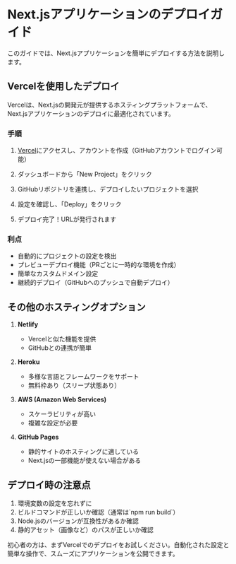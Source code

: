 # Next.jsアプリケーションのデプロイガイド

このガイドでは、Next.jsアプリケーションを簡単にデプロイする方法を説明します。

## Vercelを使用したデプロイ

Vercelは、Next.jsの開発元が提供するホスティングプラットフォームで、Next.jsアプリケーションのデプロイに最適化されています。

### 手順

1. [Vercel](https://vercel.com/)にアクセスし、アカウントを作成（GitHubアカウントでログイン可能）

2. ダッシュボードから「New Project」をクリック

3. GitHubリポジトリを連携し、デプロイしたいプロジェクトを選択

4. 設定を確認し、「Deploy」をクリック

5. デプロイ完了！URLが発行されます

### 利点

- 自動的にプロジェクトの設定を検出
- プレビューデプロイ機能（PRごとに一時的な環境を作成）
- 簡単なカスタムドメイン設定
- 継続的デプロイ（GitHubへのプッシュで自動デプロイ）

## その他のホスティングオプション

1. **Netlify**
   - Vercelと似た機能を提供
   - GitHubとの連携が簡単

2. **Heroku**
   - 多様な言語とフレームワークをサポート
   - 無料枠あり（スリープ状態あり）

3. **AWS (Amazon Web Services)**
   - スケーラビリティが高い
   - 複雑な設定が必要

4. **GitHub Pages**
   - 静的サイトのホスティングに適している
   - Next.jsの一部機能が使えない場合がある

## デプロイ時の注意点

1. 環境変数の設定を忘れずに
2. ビルドコマンドが正しいか確認（通常は\`npm run build\`）
3. Node.jsのバージョンが互換性があるか確認
4. 静的アセット（画像など）のパスが正しいか確認

初心者の方は、まずVercelでのデプロイをお試しください。自動化された設定と簡単な操作で、スムーズにアプリケーションを公開できます。

